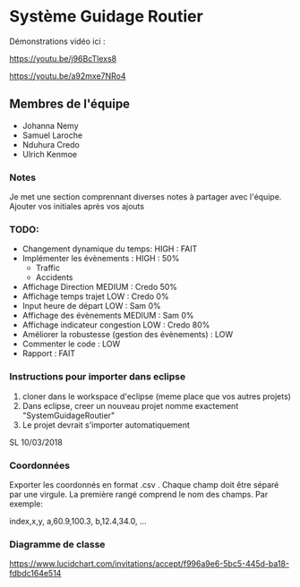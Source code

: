 # Système Guidage Routier

Démonstrations vidéo ici :

https://youtu.be/j96BcTlexs8

https://youtu.be/a92mxe7NRo4

## Membres de l'équipe

 - Johanna Nemy
 - Samuel Laroche
 - Nduhura Credo
 - Ulrich Kenmoe

### Notes

Je met une section comprennant diverses notes à partager avec l'équipe. Ajouter vos initiales après vos ajouts

### TODO:
- Changement dynamique du temps: HIGH : FAIT
- Implémenter les évènements : HIGH : 50%
	- Traffic
	- Accidents
- Affichage Direction MEDIUM : Credo 50%
- Affichage temps trajet LOW : Credo 0%
- Input heure de départ LOW : Sam 0%
- Affichage des évènements MEDIUM : Sam 0%
- Affichage indicateur congestion LOW : Credo 80%
- Améliorer la robustesse (gestion des évènements) : LOW
- Commenter le code : LOW
- Rapport : FAIT


### Instructions pour importer dans eclipse

1. cloner dans le workspace d'eclipse (meme place que vos autres projets)
2. Dans eclipse, creer un nouveau projet nomme exactement "SystemGuidageRoutier"
3. Le projet devrait s'importer automatiquement

SL 10/03/2018

### Coordonnées

Exporter les coordonnés en format .csv . Chaque champ doit être séparé par une virgule. La première rangé comprend le nom des champs. Par exemple:

index,x,y,
a,60.9,100.3,
b,12.4,34.0,
...

### Diagramme de classe
https://www.lucidchart.com/invitations/accept/f996a9e6-5bc5-445d-ba18-fdbdc164e514
